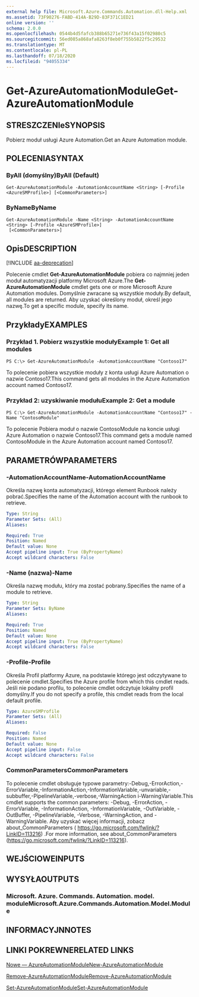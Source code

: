 ```yaml
---
external help file: Microsoft.Azure.Commands.Automation.dll-Help.xml
ms.assetid: 73F90276-FABD-414A-B29D-83F371C1ED21
online version: ''
schema: 2.0.0
ms.openlocfilehash: 0544b4d5fafcb388b65271e736f43a15f02980c5
ms.sourcegitcommit: 56ed085a868afa8263f8eb0f755b5822f5c29532
ms.translationtype: MT
ms.contentlocale: pl-PL
ms.lasthandoff: 07/18/2020
ms.locfileid: "94055334"
---
```

# <span data-ttu-id="deaa9-101">Get-AzureAutomationModule</span><span class="sxs-lookup"><span data-stu-id="deaa9-101">Get-AzureAutomationModule</span></span>

## <span data-ttu-id="deaa9-102">STRESZCZENIe</span><span class="sxs-lookup"><span data-stu-id="deaa9-102">SYNOPSIS</span></span>

<span data-ttu-id="deaa9-103">Pobierz moduł usługi Azure Automation.</span><span class="sxs-lookup"><span data-stu-id="deaa9-103">Get an Azure Automation module.</span></span>

## <span data-ttu-id="deaa9-104">POLECENIA</span><span class="sxs-lookup"><span data-stu-id="deaa9-104">SYNTAX</span></span>

### <span data-ttu-id="deaa9-105">ByAll (domyślny)</span><span class="sxs-lookup"><span data-stu-id="deaa9-105">ByAll (Default)</span></span>
```
Get-AzureAutomationModule -AutomationAccountName <String> [-Profile <AzureSMProfile>] [<CommonParameters>]
```

### <span data-ttu-id="deaa9-106">ByName</span><span class="sxs-lookup"><span data-stu-id="deaa9-106">ByName</span></span>
```
Get-AzureAutomationModule -Name <String> -AutomationAccountName <String> [-Profile <AzureSMProfile>]
 [<CommonParameters>]
```

## <span data-ttu-id="deaa9-107">Opis</span><span class="sxs-lookup"><span data-stu-id="deaa9-107">DESCRIPTION</span></span>

[!INCLUDE [aa-deprecation](../include/aa-deprecation.md)]

<span data-ttu-id="deaa9-108">Polecenie cmdlet **Get-AzureAutomationModule** pobiera co najmniej jeden moduł automatyzacji platformy Microsoft Azure.</span><span class="sxs-lookup"><span data-stu-id="deaa9-108">The **Get-AzureAutomationModule** cmdlet gets one or more Microsoft Azure Automation modules.</span></span>
<span data-ttu-id="deaa9-109">Domyślnie zwracane są wszystkie moduły.</span><span class="sxs-lookup"><span data-stu-id="deaa9-109">By default, all modules are returned.</span></span>
<span data-ttu-id="deaa9-110">Aby uzyskać określony moduł, określ jego nazwę.</span><span class="sxs-lookup"><span data-stu-id="deaa9-110">To get a specific module, specify its name.</span></span>

## <span data-ttu-id="deaa9-111">Przykłady</span><span class="sxs-lookup"><span data-stu-id="deaa9-111">EXAMPLES</span></span>

### <span data-ttu-id="deaa9-112">Przykład 1. Pobierz wszystkie moduły</span><span class="sxs-lookup"><span data-stu-id="deaa9-112">Example 1: Get all modules</span></span>
```
PS C:\> Get-AzureAutomationModule -AutomationAccountName "Contoso17"
```

<span data-ttu-id="deaa9-113">To polecenie pobiera wszystkie moduły z konta usługi Azure Automation o nazwie Contoso17.</span><span class="sxs-lookup"><span data-stu-id="deaa9-113">This command gets all modules in the Azure Automation account named Contoso17.</span></span>

### <span data-ttu-id="deaa9-114">Przykład 2: uzyskiwanie modułu</span><span class="sxs-lookup"><span data-stu-id="deaa9-114">Example 2: Get a module</span></span>
```
PS C:\> Get-AzureAutomationModule -AutomationAccountName "Contoso17" -Name "ContosoModule"
```

<span data-ttu-id="deaa9-115">To polecenie Pobiera moduł o nazwie ContosoModule na koncie usługi Azure Automation o nazwie Contoso17.</span><span class="sxs-lookup"><span data-stu-id="deaa9-115">This command gets a module named ContosoModule in the Azure Automation account named Contoso17.</span></span>

## <span data-ttu-id="deaa9-116">PARAMETRÓW</span><span class="sxs-lookup"><span data-stu-id="deaa9-116">PARAMETERS</span></span>

### <span data-ttu-id="deaa9-117">-AutomationAccountName</span><span class="sxs-lookup"><span data-stu-id="deaa9-117">-AutomationAccountName</span></span>
<span data-ttu-id="deaa9-118">Określa nazwę konta automatyzacji, którego element Runbook należy pobrać.</span><span class="sxs-lookup"><span data-stu-id="deaa9-118">Specifies the name of the Automation account with the runbook to retrieve.</span></span>

```yaml
Type: String
Parameter Sets: (All)
Aliases: 

Required: True
Position: Named
Default value: None
Accept pipeline input: True (ByPropertyName)
Accept wildcard characters: False
```

### <span data-ttu-id="deaa9-119">-Name (nazwa)</span><span class="sxs-lookup"><span data-stu-id="deaa9-119">-Name</span></span>
<span data-ttu-id="deaa9-120">Określa nazwę modułu, który ma zostać pobrany.</span><span class="sxs-lookup"><span data-stu-id="deaa9-120">Specifies the name of a module to retrieve.</span></span>

```yaml
Type: String
Parameter Sets: ByName
Aliases: 

Required: True
Position: Named
Default value: None
Accept pipeline input: True (ByPropertyName)
Accept wildcard characters: False
```

### <span data-ttu-id="deaa9-121">-Profile</span><span class="sxs-lookup"><span data-stu-id="deaa9-121">-Profile</span></span>
<span data-ttu-id="deaa9-122">Określa Profil platformy Azure, na podstawie którego jest odczytywane to polecenie cmdlet.</span><span class="sxs-lookup"><span data-stu-id="deaa9-122">Specifies the Azure profile from which this cmdlet reads.</span></span>
<span data-ttu-id="deaa9-123">Jeśli nie podano profilu, to polecenie cmdlet odczytuje lokalny profil domyślny.</span><span class="sxs-lookup"><span data-stu-id="deaa9-123">If you do not specify a profile, this cmdlet reads from the local default profile.</span></span>

```yaml
Type: AzureSMProfile
Parameter Sets: (All)
Aliases: 

Required: False
Position: Named
Default value: None
Accept pipeline input: False
Accept wildcard characters: False
```

### <span data-ttu-id="deaa9-124">CommonParameters</span><span class="sxs-lookup"><span data-stu-id="deaa9-124">CommonParameters</span></span>
<span data-ttu-id="deaa9-125">To polecenie cmdlet obsługuje typowe parametry:-Debug,-ErrorAction,-ErrorVariable,-InformationAction,-InformationVariable,-unvariable,-subbuffer,-PipelineVariable,-verbose,-WarningAction i-WarningVariable.</span><span class="sxs-lookup"><span data-stu-id="deaa9-125">This cmdlet supports the common parameters: -Debug, -ErrorAction, -ErrorVariable, -InformationAction, -InformationVariable, -OutVariable, -OutBuffer, -PipelineVariable, -Verbose, -WarningAction, and -WarningVariable.</span></span> <span data-ttu-id="deaa9-126">Aby uzyskać więcej informacji, zobacz about_CommonParameters ( https://go.microsoft.com/fwlink/?LinkID=113216) .</span><span class="sxs-lookup"><span data-stu-id="deaa9-126">For more information, see about_CommonParameters (https://go.microsoft.com/fwlink/?LinkID=113216).</span></span>

## <span data-ttu-id="deaa9-127">WEJŚCIOWE</span><span class="sxs-lookup"><span data-stu-id="deaa9-127">INPUTS</span></span>

## <span data-ttu-id="deaa9-128">WYSYŁA</span><span class="sxs-lookup"><span data-stu-id="deaa9-128">OUTPUTS</span></span>

### <span data-ttu-id="deaa9-129">Microsoft. Azure. Commands. Automation. model. module</span><span class="sxs-lookup"><span data-stu-id="deaa9-129">Microsoft.Azure.Commands.Automation.Model.Module</span></span>

## <span data-ttu-id="deaa9-130">INFORMACYJN</span><span class="sxs-lookup"><span data-stu-id="deaa9-130">NOTES</span></span>

## <span data-ttu-id="deaa9-131">LINKI POKREWNE</span><span class="sxs-lookup"><span data-stu-id="deaa9-131">RELATED LINKS</span></span>

[<span data-ttu-id="deaa9-132">Nowe — AzureAutomationModule</span><span class="sxs-lookup"><span data-stu-id="deaa9-132">New-AzureAutomationModule</span></span>](./New-AzureAutomationModule.md)

[<span data-ttu-id="deaa9-133">Remove-AzureAutomationModule</span><span class="sxs-lookup"><span data-stu-id="deaa9-133">Remove-AzureAutomationModule</span></span>](./Remove-AzureAutomationModule.md)

[<span data-ttu-id="deaa9-134">Set-AzureAutomationModule</span><span class="sxs-lookup"><span data-stu-id="deaa9-134">Set-AzureAutomationModule</span></span>](./Set-AzureAutomationModule.md)


